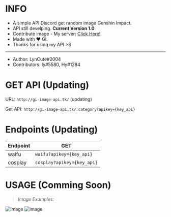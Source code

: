 # INFO
- A simple API Discord get random image Genshin Impact. 
- API still develping. **Current Version 1.0** 
- Contribute image - My server: [Click Here!](https://discord.gg/6TZVye2G3E)
- Made with ❤️ GI.
- Thanks for using my API >3
----
- Author: LynCute#2004
- Contributors: ly#5580, Hy#1284 
# GET API (Updating)
URL: `http://gi-image-api.tk/` (updating)

Get API: `http://gi-image-api.tk/:category?apikey={key_api}`

# Endpoints (Updating)
| Endpoint  | GET |
| ------------- | ------------- |
| waifu  | ```waifu?apikey={key_api}```  |
| cosplay  | ```cosplay?apikey={key_api}```  |

# USAGE (Comming Soon)
> *Image Examples:*


![image](https://user-images.githubusercontent.com/52123370/178935636-d857b780-6761-4e2e-8f8a-e911bc5592cf.png) ![image](https://user-images.githubusercontent.com/52123370/178936936-f109d4d3-9759-444e-994c-59a128e1b725.png)


